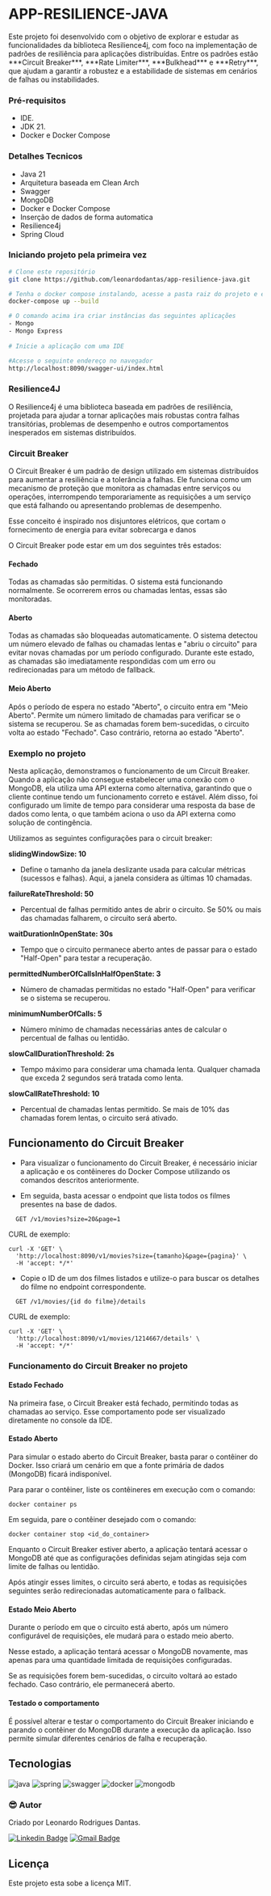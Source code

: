 # APP-RESILIENCE-JAVA

<p>
Este projeto foi desenvolvido com o objetivo de explorar e estudar as funcionalidades da biblioteca Resilience4j, com foco na implementação de padrões de resiliência para aplicações distribuídas. Entre os padrões estão ***Circuit Breaker***, ***Rate Limiter***, ***Bulkhead*** e ***Retry***, que ajudam a garantir a robustez e a estabilidade de sistemas em cenários de falhas ou instabilidades.
</p>


### Pré-requisitos

- IDE.
- JDK 21.
- Docker e Docker Compose

### Detalhes Tecnicos

- Java 21
- Arquitetura baseada em Clean Arch
- Swagger
- MongoDB
- Docker e Docker Compose
- Inserção de dados de forma automatica
- Resilience4j
- Spring Cloud

###  Iniciando projeto pela primeira vez

```bash
# Clone este repositório
git clone https://github.com/leonardodantas/app-resilience-java.git

# Tenha o docker compose instalando, acesse a pasta raiz do projeto e execute o seguinte comando
docker-compose up --build

# O comando acima ira criar instâncias das seguintes aplicações
- Mongo
- Mongo Express
 
# Inicie a aplicação com uma IDE

#Acesse o seguinte endereço no navegador
http://localhost:8090/swagger-ui/index.html
```
### Resilience4J

O Resilience4j é uma biblioteca baseada em padrões de resiliência, projetada para ajudar a tornar aplicações mais robustas contra falhas transitórias, problemas de desempenho e outros comportamentos inesperados em sistemas distribuídos.

### Circuit Breaker

O Circuit Breaker é um padrão de design utilizado em sistemas distribuídos para aumentar a resiliência e a tolerância a falhas. Ele funciona como um mecanismo de proteção que monitora as chamadas entre serviços ou operações, interrompendo temporariamente as requisições a um serviço que está falhando ou apresentando problemas de desempenho.

Esse conceito é inspirado nos disjuntores elétricos, que cortam o fornecimento de energia para evitar sobrecarga e danos

O Circuit Breaker pode estar em um dos seguintes três estados:

#### Fechado

Todas as chamadas são permitidas.
O sistema está funcionando normalmente.
Se ocorrerem erros ou chamadas lentas, essas são monitoradas.

#### Aberto

Todas as chamadas são bloqueadas automaticamente.
O sistema detectou um número elevado de falhas ou chamadas lentas e "abriu o circuito" para evitar novas chamadas por um período configurado.
Durante este estado, as chamadas são imediatamente respondidas com um erro ou redirecionadas para um método de fallback.

#### Meio Aberto 

Após o período de espera no estado "Aberto", o circuito entra em "Meio Aberto".
Permite um número limitado de chamadas para verificar se o sistema se recuperou.
Se as chamadas forem bem-sucedidas, o circuito volta ao estado "Fechado". Caso contrário, retorna ao estado "Aberto".

### Exemplo no projeto

Nesta aplicação, demonstramos o funcionamento de um Circuit Breaker. Quando a aplicação não consegue estabelecer uma conexão com o MongoDB, ela utiliza uma API externa como alternativa, garantindo que o cliente continue tendo um funcionamento correto e estável. Além disso, foi configurado um limite de tempo para considerar uma resposta da base de dados como lenta, o que também aciona o uso da API externa como solução de contingência.

Utilizamos as seguintes configurações para o circuit breaker:

**slidingWindowSize: 10**
- Define o tamanho da janela deslizante usada para calcular métricas (sucessos e falhas). Aqui, a janela considera as últimas 10 chamadas.

**failureRateThreshold: 50**
- Percentual de falhas permitido antes de abrir o circuito. Se 50% ou mais das chamadas falharem, o circuito será aberto.

**waitDurationInOpenState: 30s**
- Tempo que o circuito permanece aberto antes de passar para o estado "Half-Open" para testar a recuperação.

**permittedNumberOfCallsInHalfOpenState: 3**
- Número de chamadas permitidas no estado "Half-Open" para verificar se o sistema se recuperou.

**minimumNumberOfCalls: 5**
- Número mínimo de chamadas necessárias antes de calcular o percentual de falhas ou lentidão.

**slowCallDurationThreshold: 2s**
- Tempo máximo para considerar uma chamada lenta. Qualquer chamada que exceda 2 segundos será tratada como lenta.

**slowCallRateThreshold: 10**
- Percentual de chamadas lentas permitido. Se mais de 10% das chamadas forem lentas, o circuito será ativado.


## Funcionamento do Circuit Breaker

- Para visualizar o funcionamento do Circuit Breaker, é necessário iniciar a aplicação e os contêineres do Docker Compose utilizando os comandos descritos anteriormente.

- Em seguida, basta acessar o endpoint que lista todos os filmes presentes na base de dados.

```
  GET /v1/movies?size=20&page=1
```

CURL de exemplo:

```
curl -X 'GET' \
  'http://localhost:8090/v1/movies?size={tamanho}&page={pagina}' \
  -H 'accept: */*'
```

- Copie o ID de um dos filmes listados e utilize-o para buscar os detalhes do filme no endpoint correspondente.

```
  GET /v1/movies/{id do filme}/details
```

CURL de exemplo:

```
curl -X 'GET' \
  'http://localhost:8090/v1/movies/1214667/details' \
  -H 'accept: */*'
```

### Funcionamento do Circuit Breaker no projeto

#### Estado Fechado

Na primeira fase, o Circuit Breaker está fechado, permitindo todas as chamadas ao serviço. Esse comportamento pode ser visualizado diretamente no console da IDE.

#### Estado Aberto
Para simular o estado aberto do Circuit Breaker, basta parar o contêiner do Docker. Isso criará um cenário em que a fonte primária de dados (MongoDB) ficará indisponível.

Para parar o contêiner, liste os contêineres em execução com o comando:

```
docker container ps
```

Em seguida, pare o contêiner desejado com o comando:

```
docker container stop <id_do_container>
```
Enquanto o Circuit Breaker estiver aberto, a aplicação tentará acessar o MongoDB até que as configurações definidas sejam atingidas seja com limite de falhas ou lentidão.

Após atingir esses limites, o circuito será aberto, e todas as requisições seguintes serão redirecionadas automaticamente para o fallback.

#### Estado Meio Aberto

Durante o período em que o circuito está aberto, após um número configurável de requisições, ele mudará para o estado meio aberto.

Nesse estado, a aplicação tentará acessar o MongoDB novamente, mas apenas para uma quantidade limitada de requisições configuradas.

Se as requisições forem bem-sucedidas, o circuito voltará ao estado fechado. Caso contrário, ele permanecerá aberto.

#### Testado o comportamento
É possível alterar e testar o comportamento do Circuit Breaker iniciando e parando o contêiner do MongoDB durante a execução da aplicação. Isso permite simular diferentes cenários de falha e recuperação.

## Tecnologias

<div style="display: inline_block">
  <img align="center" alt="java" src="https://img.shields.io/badge/java-%23ED8B00.svg?style=for-the-badge&logo=java&logoColor=white" />
  <img align="center" alt="spring" src="https://img.shields.io/badge/spring-%236DB33F.svg?style=for-the-badge&logo=spring&logoColor=white" />
  <img align="center" alt="swagger" src="https://img.shields.io/badge/-Swagger-%23Clojure?style=for-the-badge&logo=swagger&logoColor=white" />
  <img align="center" alt="docker" src="https://img.shields.io/badge/docker-%230db7ed.svg?style=for-the-badge&logo=docker&logoColor=white" />
  <img align="center" alt="mongodb" src="https://img.shields.io/badge/MongoDB-%234ea94b.svg?style=for-the-badge&logo=mongodb&logoColor=white" />
</div>

### :sunglasses: Autor

Criado por Leonardo Rodrigues Dantas.

[![Linkedin Badge](https://img.shields.io/badge/-Leonardo-blue?style=flat-square&logo=Linkedin&logoColor=white&link=https://www.linkedin.com/in/leonardo-rodrigues-dantas/)](https://www.linkedin.com/in/leonardo-rodrigues-dantas/)
[![Gmail Badge](https://img.shields.io/badge/-leonardordnt1317@gmail.com-c14438?style=flat-square&logo=Gmail&logoColor=white&link=mailto:leonardordnt1317@gmail.com)](mailto:leonardordnt1317@gmail.com)

## Licença

Este projeto esta sobe a licença MIT.


    
